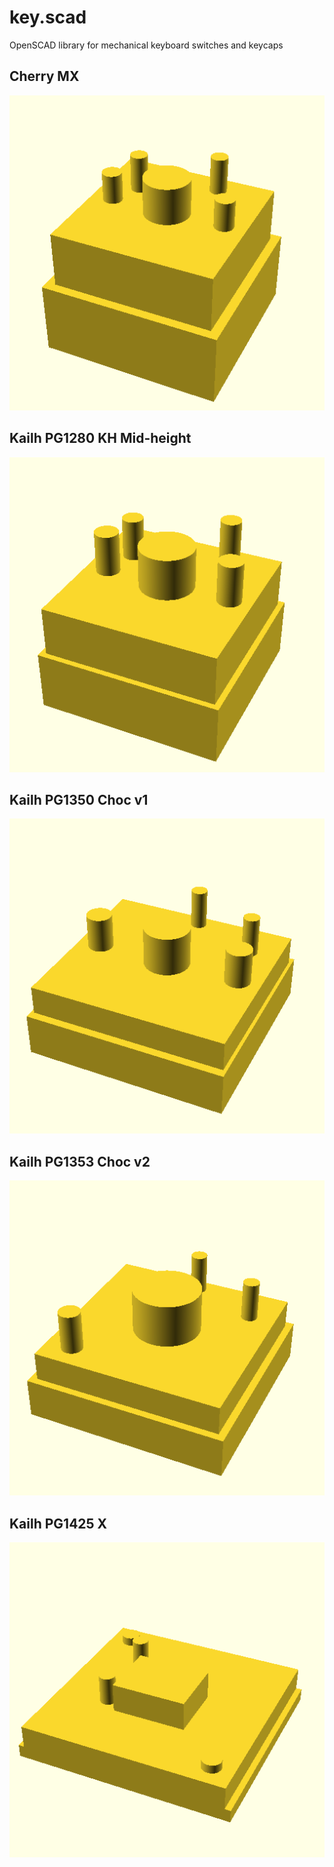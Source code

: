 # key.scad

OpenSCAD library for mechanical keyboard switches and keycaps

## Cherry MX
![](docs/images/mx.png)

## Kailh PG1280 KH Mid-height
![](docs/images/kh.png)

## Kailh PG1350 Choc v1
![](docs/images/choc_v1.png)

## Kailh PG1353 Choc v2
![](docs/images/choc_v2.png)

## Kailh PG1425 X
![](docs/images/x.png)
